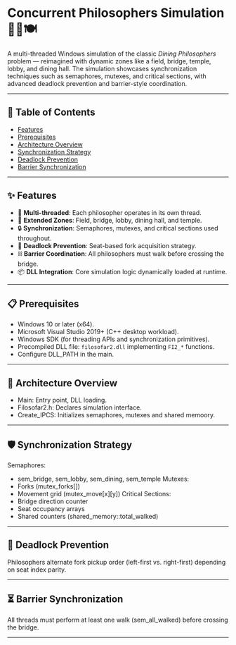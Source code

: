 # Concurrent Philosophers Simulation 🧠🔁🍽️

A multi-threaded Windows simulation of the classic *Dining Philosophers* problem — reimagined with dynamic zones like a field, bridge, temple, lobby, and dining hall. The simulation showcases synchronization techniques such as semaphores, mutexes, and critical sections, with advanced deadlock prevention and barrier-style coordination.

---

## 📑 Table of Contents
- [Features](#features)
- [Prerequisites](#prerequisites)
- [Architecture Overview](#architecture-overview)
- [Synchronization Strategy](#synchronization-strategy)
- [Deadlock Prevention](#Deadlock-Prevention)
- [Barrier Synchronization](#Barrier-Synchronization)

---

## ✨ Features
- 🧵 **Multi-threaded**: Each philosopher operates in its own thread.
- 🌉 **Extended Zones**: Field, bridge, lobby, dining hall, and temple.
- 🔒 **Synchronization**: Semaphores, mutexes, and critical sections used throughout.
- 🚫 **Deadlock Prevention**: Seat-based fork acquisition strategy.
- ⛓️ **Barrier Coordination**: All philosophers must walk before crossing the bridge.
- 📦 **DLL Integration**: Core simulation logic dynamically loaded at runtime.

---

## 📋 Prerequisites
- Windows 10 or later (x64).
- Microsoft Visual Studio 2019+ (C++ desktop workload).
- Windows SDK (for threading APIs and synchronization primitives).
- Precompiled DLL file: `filosofar2.dll` implementing `FI2_*` functions.
- Configure DLL_PATH in the main.

---

## 🧬 Architecture Overview
- Main: Entry point, DLL loading.
- Filosofar2.h: Declares simulation interface.
- Create_IPCS: Initializes semaphores, mutexes and shared memoory.

---

## 🛡️ Synchronization Strategy
Semaphores:
- sem_bridge, sem_lobby, sem_dining, sem_temple
Mutexes:
- Forks (mutex_forks[])
- Movement grid (mutex_move[x][y])
Critical Sections:
- Bridge direction counter
- Seat occupancy arrays
- Shared counters (shared_memory::total_walked)

---

## 🔀 Deadlock Prevention
Philosophers alternate fork pickup order (left-first vs. right-first) depending on seat index parity.

---

## ⏳ Barrier Synchronization
All threads must perform at least one walk (sem_all_walked) before crossing the bridge.

---
